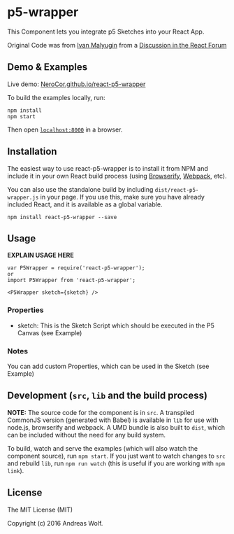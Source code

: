 # p5-wrapper

This Component lets you integrate p5 Sketches into your React App.

Original Code was from [Ivan Malyugin](https://discuss.reactjs.org/users/IMalyugin) from a [Discussion in the React Forum](https://discuss.reactjs.org/t/using-react-with-p5-js/5565)


## Demo & Examples

Live demo: [NeroCor.github.io/react-p5-wrapper](http://NeroCor.github.io/react-p5-wrapper/)

To build the examples locally, run:

```
npm install
npm start
```

Then open [`localhost:8000`](http://localhost:8000) in a browser.


## Installation

The easiest way to use react-p5-wrapper is to install it from NPM and include it in your own React build process (using [Browserify](http://browserify.org), [Webpack](http://webpack.github.io/), etc).

You can also use the standalone build by including `dist/react-p5-wrapper.js` in your page. If you use this, make sure you have already included React, and it is available as a global variable.

```
npm install react-p5-wrapper --save
```


## Usage

__EXPLAIN USAGE HERE__

```
var P5Wrapper = require('react-p5-wrapper');
or
import P5Wrapper from 'react-p5-wrapper';

<P5Wrapper sketch={sketch} />
```

### Properties

* sketch: This is the Sketch Script which should be executed in the P5 Canvas (see Example)

### Notes

You can add custom Properties, which can be used in the Sketch (see Example)


## Development (`src`, `lib` and the build process)

**NOTE:** The source code for the component is in `src`. A transpiled CommonJS version (generated with Babel) is available in `lib` for use with node.js, browserify and webpack. A UMD bundle is also built to `dist`, which can be included without the need for any build system.

To build, watch and serve the examples (which will also watch the component source), run `npm start`. If you just want to watch changes to `src` and rebuild `lib`, run `npm run watch` (this is useful if you are working with `npm link`).

## License

The MIT License (MIT)

Copyright (c) 2016 Andreas Wolf.

